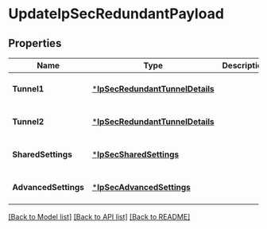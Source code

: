 # UpdateIpSecRedundantPayload

## Properties
Name | Type | Description | Notes
------------ | ------------- | ------------- | -------------
**Tunnel1** | [***IpSecRedundantTunnelDetails**](IPSecRedundantTunnelDetails.md) |  | [optional] [default to null]
**Tunnel2** | [***IpSecRedundantTunnelDetails**](IPSecRedundantTunnelDetails.md) |  | [optional] [default to null]
**SharedSettings** | [***IpSecSharedSettings**](IPSecSharedSettings.md) |  | [optional] [default to null]
**AdvancedSettings** | [***IpSecAdvancedSettings**](IPSecAdvancedSettings.md) |  | [optional] [default to null]

[[Back to Model list]](../README.md#documentation-for-models) [[Back to API list]](../README.md#documentation-for-api-endpoints) [[Back to README]](../README.md)

